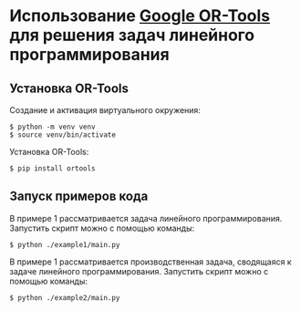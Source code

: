 # Использование [Google OR-Tools](https://developers.google.com/optimization) для решения задач линейного программирования

## Установка OR-Tools
Создание и активация виртуального окружения:
```
$ python -m venv venv
$ source venv/bin/activate
```
Установка OR-Tools:
```
$ pip install ortools
```

## Запуск примеров кода
В примере 1 рассматривается задача линейного программирования. 
Запустить скрипт можно с помощью команды:
```
$ python ./example1/main.py
```
В примере 1 рассматривается производственная задача, сводящаяся к задаче линейного программирования. 
Запустить скрипт можно с помощью команды:
```
$ python ./example2/main.py
```
